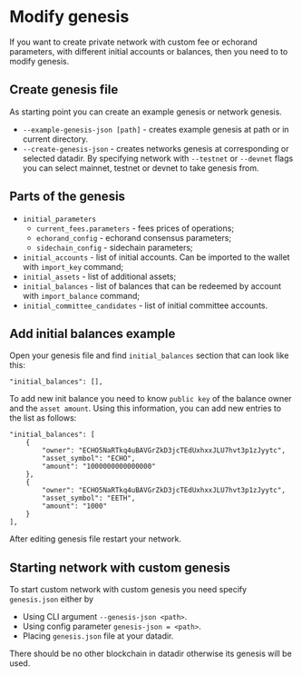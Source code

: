 # Modify genesis
If you want to create private network with custom fee or echorand parameters, with different initial accounts or balances, then you need to to modify genesis.

## Create genesis file
As starting point you can create an example genesis or network genesis.
- `--example-genesis-json [path]` - creates example genesis at path or in current directory.
- `--create-genesis-json` - creates networks genesis at corresponding or selected datadir. By specifying network with `--testnet` or `--devnet` flags you can select mainnet, testnet or devnet to take genesis from.

## Parts of the genesis
- `initial_parameters`
    - `current_fees.parameters` - fees prices of operations;
    - `echorand_config` - echorand consensus parameters;
    - `sidechain_config` - sidechain parameters;
- `initial_accounts` - list of initial accounts. Can be imported to the wallet with `import_key` command;
- `initial_assets` - list of additional assets;
- `initial_balances` - list of balances that can be redeemed by account with `import_balance` command;
- `initial_committee_candidates` - list of initial committee accounts.

## Add initial balances example
Open your genesis file and find `initial_balances` section that can look like this:
```
"initial_balances": [],
```

To add new init balance you need to know `public key` of the balance owner and the `asset amount`.
Using this information, you can add new entries to the list as follows:
```
"initial_balances": [
    {
        "owner": "ECHO5NaRTkq4uBAVGrZkD3jcTEdUxhxxJLU7hvt3p1zJyytc",
        "asset_symbol": "ECHO",
        "amount": "1000000000000000"
    },
    {
        "owner": "ECHO5NaRTkq4uBAVGrZkD3jcTEdUxhxxJLU7hvt3p1zJyytc",
        "asset_symbol": "EETH",
        "amount": "1000"
    }
],
```

After editing genesis file restart your network.

## Starting network with custom genesis
To start custom network with custom genesis you need specify `genesis.json` either by
- Using CLI argument `--genesis-json <path>`.
- Using config parameter `genesis-json = <path>`.
- Placing `genesis.json` file at your datadir.

There should be no other blockchain in datadir otherwise its genesis will be used.
